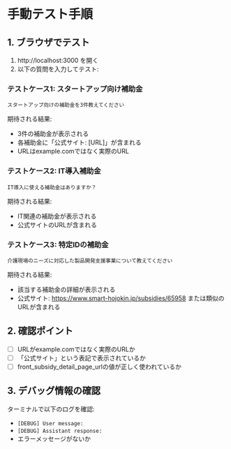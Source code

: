 # 手動テスト手順

## 1. ブラウザでテスト

1. http://localhost:3000 を開く
2. 以下の質問を入力してテスト:

### テストケース1: スタートアップ向け補助金
```
スタートアップ向けの補助金を3件教えてください
```

期待される結果:
- 3件の補助金が表示される
- 各補助金に「公式サイト: [URL]」が含まれる
- URLはexample.comではなく実際のURL

### テストケース2: IT導入補助金
```
IT導入に使える補助金はありますか？
```

期待される結果:
- IT関連の補助金が表示される
- 公式サイトのURLが含まれる

### テストケース3: 特定IDの補助金
```
介護現場のニーズに対応した製品開発支援事業について教えてください
```

期待される結果:
- 該当する補助金の詳細が表示される
- 公式サイト: https://www.smart-hojokin.jp/subsidies/65958 または類似のURLが含まれる

## 2. 確認ポイント

- [ ] URLがexample.comではなく実際のURLか
- [ ] 「公式サイト」という表記で表示されているか
- [ ] front_subsidy_detail_page_urlの値が正しく使われているか

## 3. デバッグ情報の確認

ターミナルで以下のログを確認:
- `[DEBUG] User message:`
- `[DEBUG] Assistant response:`
- エラーメッセージがないか